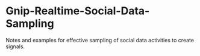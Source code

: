 Gnip-Realtime-Social-Data-Sampling
==================================

Notes and examples for effective sampling of social data activities to create signals.